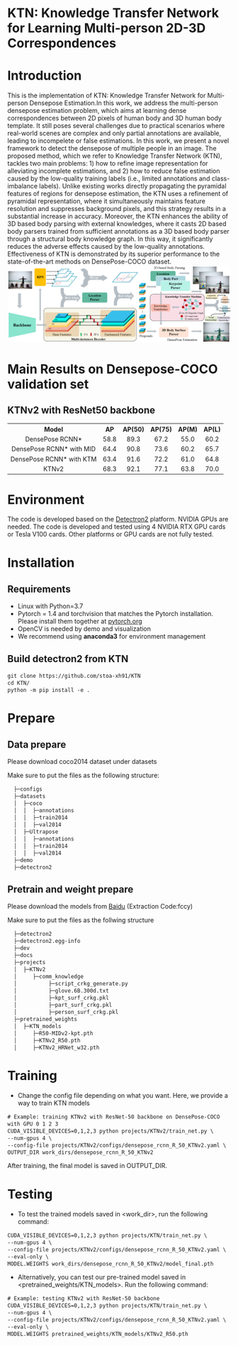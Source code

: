 # KTN: Knowledge Transfer Network for Learning Multi-person 2D-3D Correspondences

# Introduction
This is the implementation of KTN: Knowledge Transfer Network for Multi-person Densepose Estimation.In this work, we address the multi-person densepose estimation problem, which aims at learning dense correspondences between 2D pixels of human body and 3D human body template. It still poses several challenges due to practical scenarios where real-world scenes are complex and only partial annotations are available, leading to incompelete or false estimations. In this work, we present a novel framework to detect the densepose of multiple people in an image. The proposed method, which we refer to Knowledge Transfer Network (KTN), tackles two main problems: 1) how to refine image representation for alleviating incomplete estimations, and 2) how to reduce false estimation caused by the low-quality training labels (i.e., limited annotations and class-imbalance labels). Unlike existing works directly propagating the pyramidal features of regions for densepose estimation, the KTN uses a refinement of pyramidal representation, where it simultaneously maintains feature resolution and suppresses background pixels, and this strategy results in a substantial increase in accuracy. Moreover, the KTN enhances the ability of 3D based body parsing with external knowledges, where it casts 2D based body parsers trained from sufficient annotations as a 3D based body parser through a structural body knowledge graph. In this way, it significantly reduces the adverse effects caused by the low-quality annotations. Effectiveness of KTN is demonstrated by its superior performance to the state-of-the-art methods on DensePose-COCO dataset. 
![](/figures/KTNv2.png)
# Main Results on Densepose-COCO validation set
## KTNv2 with ResNet50 backbone
<table><tbody>
<!-- START TABLE -->
<!-- TABLE HEADER -->
<th valign="bottom">Model</th>
<th valign="bottom">AP</th>
<th valign="bottom">AP(50)</th>
<th valign="bottom">AP(75)</th>
<th valign="bottom">AP(M)</th>
<th valign="bottom">AP(L)</th>

<!-- TABLE BODY -->
<!-- ROW: densepose_rcnn_R_50_FPN_s1x_legacy -->
<tr><td align="center">DensePose RCNN*</td>
<td align="center">58.8</td>
<td align="center">89.3</td>
<td align="center">67.2</td>
<td align="center">55.0</td>
<td align="center">60.2</td>

<tr><td align="center">DensePose RCNN* with MID</td>
<td align="center">64.4</td>
<td align="center">90.8</td>
<td align="center">73.6</td>
<td align="center">60.2</td>
<td align="center">65.7</td>

<tr><td align="center">DensePose RCNN* with KTM</td>
<td align="center">63.4</td>
<td align="center">91.6</td>
<td align="center">72.2</td>
<td align="center">61.0</td>
<td align="center">64.8</td>

<tr><td align="center">KTNv2</td>
<td align="center">68.3</td>
<td align="center">92.1</td>
<td align="center">77.1</td>
<td align="center">63.8</td>
<td align="center">70.0</td>

</tr>

</tbody></table>

# Environment
The code is developed based on the [Detectron2](https://github.com/facebookresearch/detectron2) platform. NVIDIA GPUs are needed. The code is developed and tested using 4 NVIDIA RTX GPU cards or Tesla V100 cards. Other platforms or GPU cards are not fully tested.
# Installation
## Requirements
- Linux with Python=3.7
- Pytorch = 1.4 and torchvision that matches the Pytorch installation. Please install them together at [pytorch.org](https://pytorch.org/)
- OpenCV is needed by demo and visualization
- We recommend using **anaconda3** for environment management

## Build detectron2 from KTN
```
git clone https://github.com/stoa-xh91/KTN
cd KTN/
python -m pip install -e .
```

# Prepare

## Data prepare
Please download coco2014 dataset under datasets

Make sure to put the files as the following structure:

```
  ├─configs
  ├─datasets
  │  ├─coco
  │  │  ├─annotations
  │  │  ├─train2014
  │  │  ├─val2014
  │  ├─Ultrapose
  │  │  ├─annotations
  │  │  ├─train2014
  │  │  ├─val2014
  ├─demo
  ├─detectron2
```

## Pretrain and weight prepare
Please download the models from [Baidu](https://pan.baidu.com/s/1OyuimZ4Xd6rtC3iD4SbyZQ) (Extraction Code:fccy)

Make sure to put the files as the follwing structure

```
  ├─detectron2
  ├─detectron2.egg-info
  ├─dev
  ├─docs
  ├─projects
  │  ├─KTNv2 
  │     ├─comm_knowledge
  │          ├─script_crkg_generate.py
  │          ├─glove.6B.300d.txt
  │          ├─kpt_surf_crkg.pkl
  │          ├─part_surf_crkg.pkl
  │          ├─person_surf_crkg.pkl
  ├─pretrained_weights
  │  ├─KTN_models
  │     ├─R50-MIDv2-kpt.pth
  │     ├─KTNv2_R50.pth
  │     ├─KTNv2_HRNet_w32.pth
```

# Training 
- Change the config file depending on what you want. Here, we provide a way to train KTN models
```
# Example: training KTNv2 with ResNet-50 backbone on DensePose-COCO with GPU 0 1 2 3
CUDA_VISIBLE_DEVICES=0,1,2,3 python projects/KTNv2/train_net.py \
--num-gpus 4 \
--config-file projects/KTNv2/configs/densepose_rcnn_R_50_KTNv2.yaml \
OUTPUT_DIR work_dirs/densepose_rcnn_R_50_KTNv2
```
After training, the final model is saved in OUTPUT_DIR.

# Testing
- To test the trained models saved in <work_dir>, run the following command:
```
CUDA_VISIBLE_DEVICES=0,1,2,3 python projects/KTN/train_net.py \
--num-gpus 4 \
--config-file projects/KTNv2/configs/densepose_rcnn_R_50_KTNv2.yaml \
--eval-only \
MODEL.WEIGHTS work_dirs/densepose_rcnn_R_50_KTNv2/model_final.pth
```

- Alternatively, you can test our pre-trained model saved in <pretrained_weights/KTN_models>. Run the following command:

```
# Example: testing KTNv2 with ResNet-50 backbone
CUDA_VISIBLE_DEVICES=0,1,2,3 python projects/KTN/train_net.py \
--num-gpus 4 \
--config-file projects/KTNv2/configs/densepose_rcnn_R_50_KTNv2.yaml \
--eval-only \
MODEL.WEIGHTS pretrained_weights/KTN_models/KTNv2_R50.pth
```